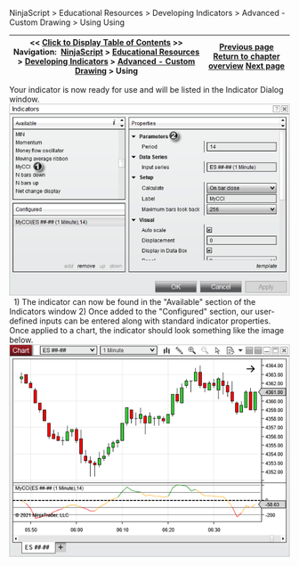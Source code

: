 ﻿
NinjaScript \> Educational Resources \> Developing Indicators \> Advanced \- Custom Drawing \> Using
Using

| \<\< [Click to Display Table of Contents](using6.md) \>\> **Navigation:**     [NinjaScript](ninjascript.md) \> [Educational Resources](educational_resources.md) \> [Developing Indicators](developing_indicators.md) \> [Advanced \- Custom Drawing](advanced_-_custom_drawing.md) \> Using | [Previous page](compiling6.md) [Return to chapter overview](advanced_-_custom_drawing.md) [Next page](advanced_-_custom_plot_colors_.md) |
| --- | --- |

Your indicator is now ready for use and will be listed in the Indicator Dialog window.
 
![MyCCIUsing1](mycciusing1.png)
 
1\) The indicator can now be found in the "Available" section of the Indicators window
2\) Once added to the "Configured" section, our user\-defined inputs can be entered along with standard indicator properties.
 
Once applied to a chart, the indicator should look something like the image below.
 
![MyCCIUsing2](mycciusing2.png)
